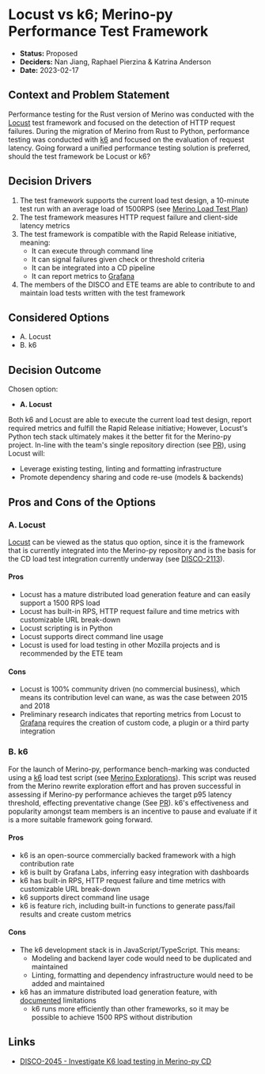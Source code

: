# Locust vs k6; Merino-py Performance Test Framework

* **Status:** Proposed
* **Deciders:** Nan Jiang, Raphael Pierzina & Katrina Anderson
* **Date:** 2023-02-17

## Context and Problem Statement

Performance testing for the Rust version of Merino was conducted with the [Locust][1] 
test framework and focused on the detection of HTTP request failures. During the 
migration of Merino from Rust to Python, performance testing was conducted with [k6][2] 
and focused on the evaluation of request latency. Going forward a unified performance 
testing solution is preferred, should the test framework be Locust or k6?

## Decision Drivers 

1. The test framework supports the current load test design, a 10-minute test run with 
   an average load of 1500RPS (see [Merino Load Test Plan][3])
2. The test framework measures HTTP request failure and client-side latency metrics
3. The test framework is compatible with the Rapid Release initiative, meaning:
   * It can execute through command line
   * It can signal failures given check or threshold criteria
   * It can be integrated into a CD pipeline
   * It can report metrics to [Grafana][4]
4. The members of the DISCO and ETE teams are able to contribute to and maintain load 
   tests written with the test framework

## Considered Options

* A. Locust
* B. k6

## Decision Outcome

Chosen option:

* **A. Locust**

Both k6 and Locust are able to execute the current load test design, report required 
metrics and fulfill the Rapid Release initiative; However, Locust's Python tech stack 
ultimately makes it the better fit for the Merino-py project. In-line with the team's 
single repository direction (see [PR][5]), using Locust will:

  * Leverage existing testing, linting and formatting infrastructure
  * Promote dependency sharing and code re-use (models & backends)

## Pros and Cons of the Options

### A. Locust

[Locust][1] can be viewed as the status quo option, since it is the framework that is 
currently integrated into the Merino-py repository and is the basis for the CD load 
test integration currently underway (see [DISCO-2113][6]). 

#### Pros

* Locust has a mature distributed load generation feature and can easily support a 1500 
  RPS load
* Locust has built-in RPS, HTTP request failure and time metrics with customizable URL 
  break-down
* Locust scripting is in Python
* Locust supports direct command line usage
* Locust is used for load testing in other Mozilla projects and is recommended by the
  ETE team

#### Cons

* Locust is 100% community driven (no commercial business), which means its 
  contribution level can wane, as was the case between 2015 and 2018
* Preliminary research indicates that reporting metrics from Locust to [Grafana][4] 
  requires the creation of custom code, a plugin or a third party integration

### B. k6

For the launch of Merino-py, performance bench-marking was conducted using a [k6][2] 
load test script (see [Merino Explorations][7]). This script was reused from the Merino 
rewrite exploration effort and has proven successful in assessing if Merino-py 
performance achieves the target p95 latency threshold, effecting preventative change 
(See [PR][8]). k6's effectiveness and popularity amongst team members is an incentive 
to pause and evaluate if it is a more suitable framework going forward.

#### Pros

* k6 is an open-source commercially backed framework with a high contribution rate
* k6 is built by Grafana Labs, inferring easy integration with dashboards
* k6 has built-in RPS, HTTP request failure and time metrics with customizable URL 
  break-down
* k6 supports direct command line usage
* k6 is feature rich, including built-in functions to generate pass/fail results and 
  create custom metrics

#### Cons

* The k6 development stack is in JavaScript/TypeScript. This means:
  * Modeling and backend layer code would need to be duplicated and maintained
  * Linting, formatting and dependency infrastructure would need to be added and 
    maintained
* k6 has an immature distributed load generation feature, with [documented][9] 
  limitations
  * k6 runs more efficiently than other frameworks, so it may be possible to achieve
    1500 RPS without distribution 

## Links 

* [DISCO-2045 - Investigate K6 load testing in Merino-py CD][10]

<!-- References -->
[1]: https://locust.io/
[2]: https://k6.io/
[3]: https://docs.google.com/document/d/1v7LDXENPZg37KXeNcznEZKNZ8rQlOhNbsHprFyMXHhs/edit?usp=sharing
[4]: https://earthangel-b40313e5.influxcloud.net/?orgId=1]
[5]: https://github.com/mozilla-services/merino-py/pull/186
[6]: https://mozilla-hub.atlassian.net/browse/DISCO-2113
[7]: https://github.com/quiiver/merino-explorations
[8]: https://github.com/mozilla-services/merino-py/pull/67#issuecomment-1266031853
[9]: https://k6.io/docs/testing-guides/running-large-tests/#distributed-execution
[10]: https://mozilla-hub.atlassian.net/browse/DISCO-2045
